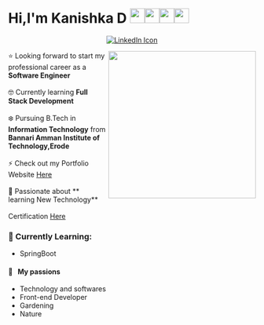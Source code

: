 

# Hi,I'm Kanishka D <img src="https://raw.githubusercontent.com/MartinHeinz/MartinHeinz/master/wave.gif" width="30px"><img src="https://emoji.slack-edge.com/T0172CCPGUW/party-blob/d7253707fa13e9ee.gif" width="30"/><img src="https://emoji.slack-edge.com/T0172CCPGUW/party-blob/d7253707fa13e9ee.gif" width="30"/><img src="https://emoji.slack-edge.com/T0172CCPGUW/party-blob/d7253707fa13e9ee.gif" width="30"/>





<p align = "center"> 
  <a href = "https://www.linkedin.com/in/kanishka-d-366b0a20b/">
    <img src="https://user-images.githubusercontent.com/61582763/135242596-9d7f796a-faa9-47fe-b0cb-2cfc04432def.png" alt = "LinkedIn Icon">
  </a>
</p>




<img align='right' src="https://res.cloudinary.com/practicaldev/image/fetch/s--2bZIjPGC--/c_limit%2Cf_auto%2Cfl_progressive%2Cq_66%2Cw_880/https://dev-to-uploads.s3.amazonaws.com/i/d4tvukbt5mra37cvwklk.gif" width="300">

:star:  Looking forward to start my professional career as a **Software Engineer** <br><br>
:nerd_face: Currently learning **Full Stack Development** <br><br>
:snowflake: Pursuing B.Tech in **Information Technology** from **Bannari Amman Institute of Technology,Erode** <br><br>
⚡ Check out my Portfolio Website   <a href = "https://portfolio-kanishkad.netlify.app/">Here</a>
<br><br>
:muscle: Passionate about ** learning New Technology** <br><br>
Certification <a href="https://www.credly.com/badges/4d4e2cc4-9513-42db-963c-d1cad152629a/linked_in_profile">Here</a>

### 🌱 Currently Learning:
- SpringBoot

#### 🧡 &nbsp;&nbsp;My passions
* Technology and softwares
* Front-end Developer
* Gardening
* Nature

<br />


<!--### 🍃 Current Projects:
- Realtime Autogenerated Closed Captions using CNN
- Smart Waste Management System powered by Crowdsourcing
- Smart Flood Early Warning System --->




